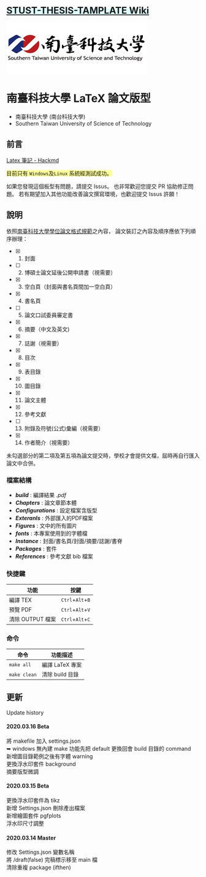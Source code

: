 <span style="background-color: #DEFFFF"><font Size="5">   [**STUST-THESIS-TAMPLATE Wiki**](https://github.com/yingchao-chen/STUST-thesis-template/wiki)</font></span>

[![](Figures/Logos/stustlargelogo.png "研究生學位考試專區")](https://academic.stust.edu.tw/tc/node/DegreeExam)

# 南臺科技大學 LaTeX 論文版型

- 南臺科技大學 (南台科技大學)
- Southern Taiwan University of Science of Technology

## 前言
[Latex 筆記 - Hackmd](https://hackmd.io/@YingChao/LaTeX/)

<span style="background-color: #FFFF99">目前只有 `Windows`及`Linux` 系統經測試成功。</span>

如果您發現這個板型有問題，請提交 Issus。
也非常歡迎您提交 PR 協助修正問題。
若有期望加入其他功能改善論文撰寫環境，也歡迎提交 Issus 許願！ 

## 說明
依照[南臺科技大學學位論文格式規範](https://academic.stust.edu.tw/tc/node/DegreeExam)之內容，
論文裝訂之內容及順序應依下列順序辦理：
- [X] 1. 封面
- [ ] 2. 博碩士論文延後公開申請書（視需要）
- [X] 3. 空白頁（封面與書名頁間加一空白頁）
- [X] 4. 書名頁
- [ ] 5. 論文口試委員審定書
- [X] 6. 摘要（中文及英文)
- [X] 7. 誌謝（視需要）
- [X] 8. 目次
- [X] 9. 表目錄
- [X] 10. 圖目錄
- [X] 11. 論文主體
- [X] 12. 參考文獻
- [ ] 13. 附錄及符號(公式)彙編（視需要）
- [X] 14. 作者簡介（視需要）

未勾選部分的第二項及第五項為論文提交時，學校才會提供文檔，屆時再自行匯入論文中合併。
### 檔案結構
* ***build*** : 編譯結果 *.pdf*
* ***Chapters*** : 論文章節本體
* ***Configurations*** : 設定檔案含版型
* ***Exteranls*** : 外部匯入的PDF檔案
* ***Figures*** : 文中的所有圖片
* ***fonts*** : 本專案使用到的字體檔
* ***Instance*** : 封面/書名頁/封面/摘要/誌謝/書脊
* ***Packages*** : 套件
* ***References*** : 參考文獻 bib 檔案

### 快捷鍵
|功能|按鍵|
|----|----|
|編譯 TEX|`Ctrl`+`Alt`+`B`|
|預覽 PDF|`Ctrl`+`Alt`+`V`|
|清除 OUTPUT 檔案|`Ctrl`+`Alt`+`C`|

### 命令
|命令|功能描述|
|----|----|
|`make all`|編譯 LaTeX 專案|
|`make clean`| 清除 build 目錄|

## 更新
Update history
#### 2020.03.16 Beta
將 makefile 加入 settings.json <br>
➥ windows 無內建 make 功能先把 default 更換回會 build 目錄的 command <br>
新增圖目錄範例之後有字體 warning <br>
更換浮水印套件 background <br>
摘要版型微調

#### 2020.03.15 Beta
更換浮水印套件為 tikz <br>
新增 Settings.json 刪除產出檔案 <br>
新增繪圖套件 pgfplots <br>
浮水印尺寸調整

#### 2020.03.14 Master
修改 Settings.json 變數名稱<br>
將 /draft(false) 完稿標示移至 main 檔<br>
清除重複 package (ifthen)
